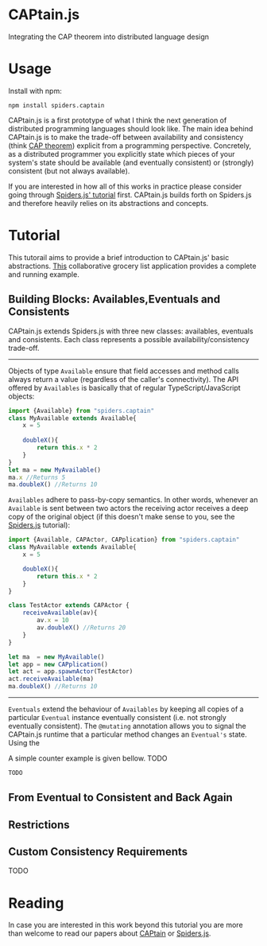 # CAPtain.js
Integrating the CAP theorem into distributed language design

# Usage
Install with npm:
```
npm install spiders.captain
```
CAPtain.js is a first prototype of what I think the next generation of distributed programming languages should look like.
The main idea behind CAPtain.js is to make the trade-off between availability and consistency (think [CAP theorem](https://en.wikipedia.org/wiki/CAP_theorem)) explicit from a programming perspective.
Concretely, as a distributed programmer you explicitly state which pieces of your system's state should be available (and eventually consistent) or (strongly) consistent (but not always available).

If you are interested in how all of this works in practice please consider going through [Spiders.js' tutorial](https://github.com/myter/Spiders.js) first.
CAPtain.js builds forth on Spiders.js and therefore heavily relies on its abstractions and concepts.
# Tutorial
This tutorail aims to provide a brief introduction to CAPtain.js' basic abstractions.
[This](https://github.com/myter/Myosotis) collaborative grocery list application provides a complete and running example.
## Building Blocks: Availables,Eventuals and Consistents
CAPtain.js extends Spiders.js with three new classes: availables, eventuals and consistents.
Each class represents a possible availability/consistency trade-off.


---
Objects of type `Available` ensure that field accesses and method calls always return a value (regardless of the caller's connectivity).
The API offered by `Availables` is basically that of regular TypeScript/JavaScript objects:
```TypeScript
import {Available} from "spiders.captain"
class MyAvailable extends Available{
    x = 5
    
    doubleX(){
        return this.x * 2
    }
}
let ma = new MyAvailable()
ma.x //Returns 5
ma.doubleX() //Returns 10
```

`Availables` adhere to pass-by-copy semantics. In other words, whenever an `Available` is sent between two actors the receiving actor receives
a deep copy of the original object (if this doesn't make sense to you, see the [Spiders.js](https://github.com/myter/Spiders.js) tutorial):
```TypeScript
import {Available, CAPActor, CAPplication} from "spiders.captain"
class MyAvailable extends Available{
    x = 5

    doubleX(){
        return this.x * 2
    }
}

class TestActor extends CAPActor {
    receiveAvailable(av){
        av.x = 10
        av.doubleX() //Returns 20
    }
}

let ma  = new MyAvailable()
let app = new CAPplication()
let act = app.spawnActor(TestActor)
act.receiveAvailable(ma)
ma.doubleX() //Returns 10
```

---
`Eventuals` extend the behaviour of `Availables` by keeping all copies of a particular `Eventual` instance eventually consistent (i.e. not strongly eventually consistent).
The `@mutating` annotation allows you to signal the CAPtain.js runtime that a particular method changes an `Eventual's` state.
Using the 

A simple counter example is given bellow.
TODO
```TypeScript
TODO
```
## From Eventual to Consistent and Back Again
## Restrictions
## Custom Consistency Requirements
TODO
# Reading
In case you are interested in this work beyond this tutorial you are more than welcome to read our papers about [CAPtain](TODO) or [Spiders.js](TODO).

